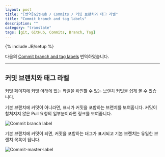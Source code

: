 ```yaml
---
layout: post
title: "[번역]GitHub / Commits / 커밋 브랜치와 태그 라벨"
title: "Commit branch and tag labels"
description: ""
category: "translate"
tags: [git, GitHub, Commits, Branch, Tag]
---
```

{% include JB/setup %}

다음의 [Commit branch and tag labels](https://help.github.com/articles/commit-branch-and-tag-labels) 번역하였습니다.

--- 

## 커밋 브랜치와 태그 라벨

커밋 페이지에 커밋 아래에 있는 라벨을 확인할 수 있는 브랜치 커밋을 쉽게 볼 수 있습니다.

기본 브랜치에 커밋이 아니라면, 표시가 커밋을 포함하는 브랜치를 보여줍니다. 커밋이 합쳐지지 않은 Pull 요청의 일부분이라면 링크를 보여줍니다.

![Commit branch label](https://github-images.s3.amazonaws.com/help/commits/Commit-branch-label.png)

기본 브랜치에 커밋이 되면, 커밋을 포함하는 태그가 표시되고 기본 브랜치는 유일한 브랜치 목록이 됩니다.

![Commit-master-label](https://github-images.s3.amazonaws.com/help/commits/Commit-master-label.png)